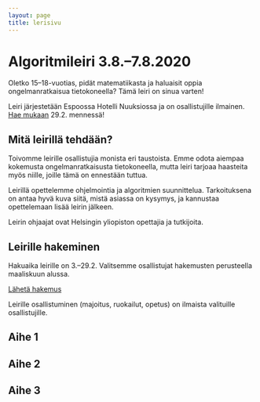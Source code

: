```yaml
---
layout: page
title: lerisivu
---
```

# Algoritmileiri 3.8.–7.8.2020

Oletko 15–18-vuotias, pidät matematiikasta ja haluaisit
oppia ongelmanratkaisua tietokoneella? Tämä leiri on sinua varten!

Leiri järjestetään Espoossa Hotelli Nuuksiossa
ja on osallistujille ilmainen. [Hae mukaan]() 29.2. mennessä!

## Mitä leirillä tehdään?

Toivomme leirille osallistujia monista eri taustoista.
Emme odota aiempaa kokemusta ongelmanratkaisusta tietokoneella,
mutta leiri tarjoaa haasteita myös niille, joille tämä on ennestään tuttua.

Leirillä opettelemme ohjelmointia ja algoritmien suunnittelua.
Tarkoituksena on antaa hyvä kuva siitä, mistä asiassa on kysymys,
ja kannustaa opettelemaan lisää leirin jälkeen.

Leirin ohjaajat ovat Helsingin yliopiston opettajia ja tutkijoita.

## Leirille hakeminen

Hakuaika leirille on 3.–29.2. Valitsemme osallistujat hakemusten
perusteella maaliskuun alussa.

[Lähetä hakemus]()

Leirille osallistuminen (majoitus, ruokailut, opetus) on ilmaista
valituille osallistujille.

## Aihe 1

## Aihe 2

## Aihe 3
